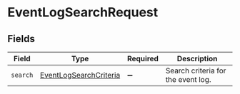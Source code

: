 # EventLogSearchRequest


## Fields

| Field                                                                   | Type                                                                    | Required                                                                | Description                                                             |
| ----------------------------------------------------------------------- | ----------------------------------------------------------------------- | ----------------------------------------------------------------------- | ----------------------------------------------------------------------- |
| `search`                                                                | [EventLogSearchCriteria](../../models/shared/eventlogsearchcriteria.md) | :heavy_minus_sign:                                                      | Search criteria for the event log.                                      |